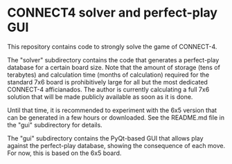 
CONNECT4 solver and perfect-play GUI
====================================

This repository contains code to strongly solve the game of CONNECT-4.

The "solver" subdirectory contains the code that generates a perfect-play
database for a certain board size. Note that the amount of storage (tens
of terabytes) and calculation time (months of calculation) required for
the standard 7x6 board is prohibitively large for all but the most dedicated
CONNECT-4 afficianados. The author is currently calculating a full 7x6
solution that will be made publicly available as soon as it is done.

Until that time, it is recommended to experiment with the 6x5 version that
can be generated in a few hours or downloaded. See the README.md file in
the "gui" subdirectory for details.

The "gui" subdirectory contains the PyQt-based GUI that allows play against
the perfect-play database, showing the consequence of each move. For now,
this is based on the 6x5 board.
